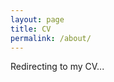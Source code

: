 ```yaml
---
layout: page
title: CV
permalink: /about/
---
```


<script type="text/javascript">
    window.location.href = "https://cv-inky-eight.vercel.app/";
</script>

<p>Redirecting to my CV...</p>
